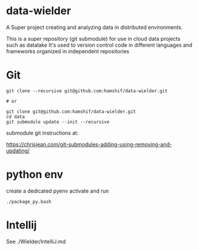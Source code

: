 # data-wielder
A Super project creating and analyzing data in distributed environments.

This is a super repository (git submodule) for use in cloud data projects such as datalake
It's used to version control code in different languages and frameworks organized in independent repositories

Git
=
```
git clone --recursive git@github.com:hamshif/data-wielder.git

# or

git clone git@github.com:hamshif/data-wielder.git
cd data
git submodule update --init --recursive
```

submodule git instructions at:

https://chrisjean.com/git-submodules-adding-using-removing-and-updating/



python env
=
create a dedicated pyenv
activate and run

```
./package_py.bash
```



Intellij
=
See ./Wielder/IntelliJ.md


